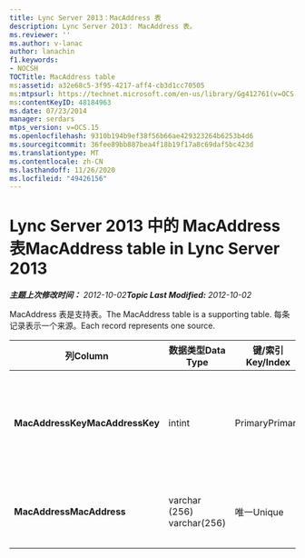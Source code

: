 ```yaml
---
title: Lync Server 2013：MacAddress 表
description: Lync Server 2013： MacAddress 表。
ms.reviewer: ''
ms.author: v-lanac
author: lanachin
f1.keywords:
- NOCSH
TOCTitle: MacAddress table
ms:assetid: a32e68c5-3f95-4217-aff4-cb3d1cc70505
ms:mtpsurl: https://technet.microsoft.com/en-us/library/Gg412761(v=OCS.15)
ms:contentKeyID: 48184963
ms.date: 07/23/2014
manager: serdars
mtps_version: v=OCS.15
ms.openlocfilehash: 9310b194b9ef38f56b66ae429323264b6253b4d6
ms.sourcegitcommit: 36fee89bb887bea4f18b19f17a8c69daf5bc423d
ms.translationtype: MT
ms.contentlocale: zh-CN
ms.lasthandoff: 11/26/2020
ms.locfileid: "49426156"
---
```

# <a name="macaddress-table-in-lync-server-2013"></a><span data-ttu-id="3bb77-103">Lync Server 2013 中的 MacAddress 表</span><span class="sxs-lookup"><span data-stu-id="3bb77-103">MacAddress table in Lync Server 2013</span></span>

<div data-xmlns="http://www.w3.org/1999/xhtml">

<div class="topic" data-xmlns="http://www.w3.org/1999/xhtml" data-msxsl="urn:schemas-microsoft-com:xslt" data-cs="https://msdn.microsoft.com/">

<div data-asp="https://msdn2.microsoft.com/asp">



</div>

<div id="mainSection">

<div id="mainBody"><span data-ttu-id="3bb77-104">

<span> </span></span><span class="sxs-lookup"><span data-stu-id="3bb77-104">

<span> </span></span></span>

<span data-ttu-id="3bb77-105">_**主题上次修改时间：** 2012-10-02_</span><span class="sxs-lookup"><span data-stu-id="3bb77-105">_**Topic Last Modified:** 2012-10-02_</span></span>

<span data-ttu-id="3bb77-106">MacAddress 表是支持表。</span><span class="sxs-lookup"><span data-stu-id="3bb77-106">The MacAddress table is a supporting table.</span></span> <span data-ttu-id="3bb77-107">每条记录表示一个来源。</span><span class="sxs-lookup"><span data-stu-id="3bb77-107">Each record represents one source.</span></span>


<table>
<colgroup>
<col style="width: 25%" />
<col style="width: 25%" />
<col style="width: 25%" />
<col style="width: 25%" />
</colgroup>
<thead>
<tr class="header">
<th><span data-ttu-id="3bb77-108"><strong>列</strong></span><span class="sxs-lookup"><span data-stu-id="3bb77-108"><strong>Column</strong></span></span></th>
<th><span data-ttu-id="3bb77-109"><strong>数据类型</strong></span><span class="sxs-lookup"><span data-stu-id="3bb77-109"><strong>Data Type</strong></span></span></th>
<th><span data-ttu-id="3bb77-110"><strong>键/索引</strong></span><span class="sxs-lookup"><span data-stu-id="3bb77-110"><strong>Key/Index</strong></span></span></th>
<th><span data-ttu-id="3bb77-111"><strong>Details</strong></span><span class="sxs-lookup"><span data-stu-id="3bb77-111"><strong>Details</strong></span></span></th>
</tr>
</thead>
<tbody>
<tr class="odd">
<td><p><span data-ttu-id="3bb77-112"><strong>MacAddressKey</strong></span><span class="sxs-lookup"><span data-stu-id="3bb77-112"><strong>MacAddressKey</strong></span></span></p></td>
<td><p><span data-ttu-id="3bb77-113">int</span><span class="sxs-lookup"><span data-stu-id="3bb77-113">int</span></span></p></td>
<td><p><span data-ttu-id="3bb77-114">Primary</span><span class="sxs-lookup"><span data-stu-id="3bb77-114">Primary</span></span></p></td>
<td><p><span data-ttu-id="3bb77-115">标识 Mac 地址的唯一号码。</span><span class="sxs-lookup"><span data-stu-id="3bb77-115">Unique number identifying the Mac address.</span></span></p></td>
</tr>
<tr class="even">
<td><p><span data-ttu-id="3bb77-116"><strong>MacAddress</strong></span><span class="sxs-lookup"><span data-stu-id="3bb77-116"><strong>MacAddress</strong></span></span></p></td>
<td><p><span data-ttu-id="3bb77-117">varchar (256) </span><span class="sxs-lookup"><span data-stu-id="3bb77-117">varchar(256)</span></span></p></td>
<td><p><span data-ttu-id="3bb77-118">唯一</span><span class="sxs-lookup"><span data-stu-id="3bb77-118">Unique</span></span></p></td>
<td><p><span data-ttu-id="3bb77-119">Mac 地址字符串。</span><span class="sxs-lookup"><span data-stu-id="3bb77-119">Mac address string.</span></span></p></td>
</tr>
</tbody>
</table><span data-ttu-id="3bb77-120">


</div>

<span> </span>

</div>

</div>

</span><span class="sxs-lookup"><span data-stu-id="3bb77-120">


</div>

<span> </span>

</div>

</div>

</span></span></div>


